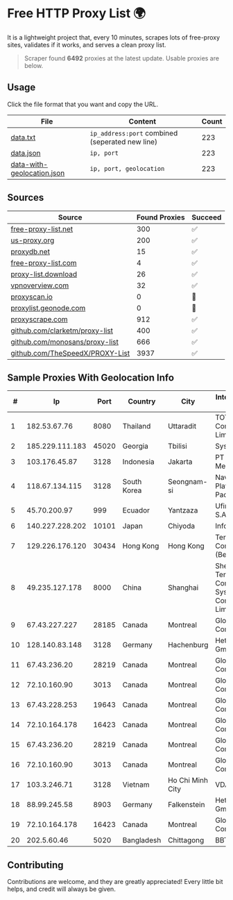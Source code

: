 
# Free HTTP Proxy List 🌍

It is a lightweight project that, every 10 minutes, scrapes lots of free-proxy sites, validates if it works, and serves a clean proxy list.


> Scraper found **6492** proxies at the latest update. Usable proxies are below.

## Usage

Click the file format that you want and copy the URL.


|File|Content|Count|
|----|-------|-----|
|[data.txt](https://raw.githubusercontent.com/themiralay/Proxy-List-World/master/data.txt)|`ip_address:port` combined (seperated new line)|223|
|[data.json](https://raw.githubusercontent.com/themiralay/Proxy-List-World/master/data.json)|`ip, port`|223|
|[data-with-geolocation.json](https://raw.githubusercontent.com/themiralay/Proxy-List-World/master/data-with-geolocation.json)|`ip, port, geolocation`|223|

## Sources

|Source|Found Proxies|Succeed|
|------|-------------|-------|
|[free-proxy-list.net](https://free-proxy-list.net)|300|✅|
|[us-proxy.org](https://www.us-proxy.org)|200|✅|
|[proxydb.net](http://proxydb.net)|15|✅|
|[free-proxy-list.com](https://free-proxy-list.com/?page=&port=&type%5B%5D=http&type%5B%5D=https&up_time=0&search=Search)|4|✅|
|[proxy-list.download](https://www.proxy-list.download/HTTP)|26|✅|
|[vpnoverview.com](https://vpnoverview.com/privacy/anonymous-browsing/free-proxy-servers)|32|✅|
|[proxyscan.io](https://www.proxyscan.io)|0|🚫|
|[proxylist.geonode.com](https://proxylist.geonode.com/api/proxy-list?limit=300&page=1&sort_by=lastChecked&sort_type=desc&protocols=http,https)|0|🚫|
|[proxyscrape.com](https://api.proxyscrape.com/v2/?request=displayproxies&protocol=http&timeout=10000&country=all&ssl=all&anonymity=all)|912|✅|
|[github.com/clarketm/proxy-list](https://raw.githubusercontent.com/clarketm/proxy-list/master/proxy-list-raw.txt)|400|✅|
|[github.com/monosans/proxy-list](https://raw.githubusercontent.com/monosans/proxy-list/main/proxies/http.txt)|666|✅|
|[github.com/TheSpeedX/PROXY-List](https://raw.githubusercontent.com/TheSpeedX/PROXY-List/master/http.txt)|3937|✅|


## Sample Proxies With Geolocation Info

|#|Ip|Port|Country|City|Internet Service Provider|
|-|--|----|-------|----|-------------------------|
|1|182.53.67.76|8080|Thailand|Uttaradit|TOT Public Company Limited|
|2|185.229.111.183|45020|Georgia|Tbilisi|Sysnet LLC|
|3|103.176.45.87|3128|Indonesia|Jakarta|PT Era Digital Media|
|4|118.67.134.115|3128|South Korea|Seongnam-si|Naver Business Platform Asia Pacific Pte. Ltd.|
|5|45.70.200.97|999|Ecuador|Yantzaza|Ufinet Panama S.A.|
|6|140.227.228.202|10101|Japan|Chiyoda|InfoSphere|
|7|129.226.176.120|30434|Hong Kong|Hong Kong|Tencent Cloud Computing (Beijing) Co|
|8|49.235.127.178|8000|China|Shanghai|Shenzhen Tencent Computer Systems Company Limited|
|9|67.43.227.227|28185|Canada|Montreal|GloboTech Communications|
|10|128.140.83.148|3128|Germany|Hachenburg|Hetzner Online GmbH|
|11|67.43.236.20|28219|Canada|Montreal|GloboTech Communications|
|12|72.10.160.90|3013|Canada|Montreal|GloboTech Communications|
|13|67.43.228.253|19643|Canada|Montreal|GloboTech Communications|
|14|72.10.164.178|16423|Canada|Montreal|GloboTech Communications|
|15|67.43.236.20|28219|Canada|Montreal|GloboTech Communications|
|16|72.10.160.90|3013|Canada|Montreal|GloboTech Communications|
|17|103.3.246.71|3128|Vietnam|Ho Chi Minh City|VDATA|
|18|88.99.245.58|8903|Germany|Falkenstein|Hetzner Online GmbH|
|19|72.10.164.178|16423|Canada|Montreal|GloboTech Communications|
|20|202.5.60.46|5020|Bangladesh|Chittagong|BBTS-NEW|



## Contributing

Contributions are welcome, and they are greatly appreciated! Every
little bit helps, and credit will always be given.

